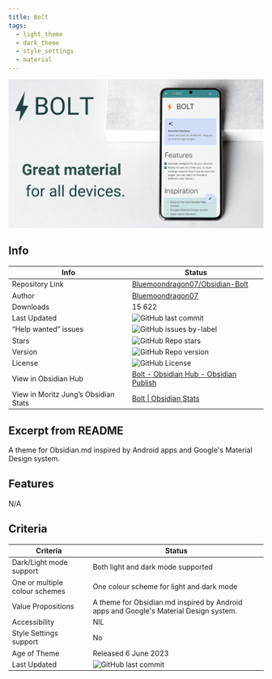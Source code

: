 ```yaml
---
title: Bolt
tags:
  - light_theme
  - dark_theme
  - style_settings
  - material
---
```


![Bolt Theme Screenshot](https://raw.githubusercontent.com/Bluemoondragon07/Obsidian-Bolt/refs/heads/main/BOLT%20large.png)

## Info

|Info|Status|
|---|---|
|Repository Link|[Bluemoondragon07/Obsidian-Bolt](https://github.com/Bluemoondragon07/Obsidian-Bolt)|
|Author|[Bluemoondragon07](https://github.com/Bluemoondragon07/)|
|Downloads|15 622|
|Last Updated|![GitHub last commit](https://img.shields.io/github/last-commit/Bluemoondragon07/Obsidian-Bolt?color=573E7A&amp;label=last%20update&amp;logo=github&amp;style=for-the-badge)|
|“Help wanted” issues|![GitHub issues by-label](https://img.shields.io/github/issues/Bluemoondragon07/Obsidian-Bolt/help%20wanted?color=573E7A&amp;logo=github&amp;style=for-the-badge)|
|Stars|![GitHub Repo stars](https://img.shields.io/github/stars/Bluemoondragon07/Obsidian-Bolt?color=573E7A&amp;logo=github&amp;style=for-the-badge)|
|Version|![GitHub Repo version](https://img.shields.io/github/v/release/Bluemoondragon07/Obsidian-Bolt?color=573E7A&amp;logo=github&amp;style=for-the-badge&sort=semver)|
|License|![GitHub License](https://img.shields.io/github/license/Bluemoondragon07/Obsidian-Bolt?style=for-the-badge)|
|View in Obsidian Hub|[Bolt \- Obsidian Hub \- Obsidian Publish](https://publish.obsidian.md/hub/02+-+Community+Expansions/02.05+All+Community+Expansions/Themes/Bolt)|
|View in Moritz Jung’s Obsidian Stats|[Bolt \| Obsidian Stats](https://www.moritzjung.dev/obsidian-stats/themes/bolt/)|

## Excerpt from README

A theme for Obsidian.md inspired by Android apps and Google's Material Design system.

## Features

N/A

## Criteria

|Criteria|Status|
|---|---|
|Dark/Light mode support|Both light and dark mode supported|
|One or multiple colour schemes|One colour scheme for light and dark mode|
|Value Propositions|A theme for Obsidian.md inspired by Android apps and Google's Material Design system.|
|Accessibility|NIL|
|Style Settings support|No|
|Age of Theme|Released 6 June 2023|
|Last Updated|![GitHub last commit](https://img.shields.io/github/last-commit/Bluemoondragon07/Obsidian-Bolt?color=573E7A&amp;label=last%20update&amp;logo=github&amp;style=for-the-badge)|
